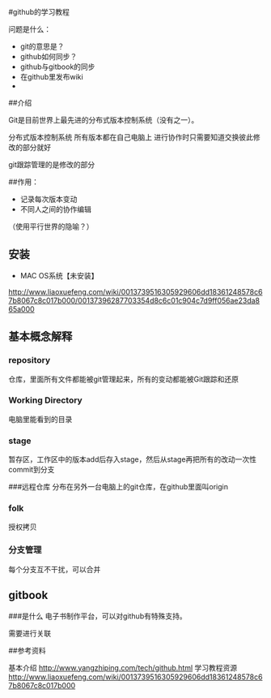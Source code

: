 #github的学习教程

问题是什么：

  * git的意思是？
  * github如何同步？
  * github与gitbook的同步
  * 在github里发布wiki 
  * 



##介绍

Git是目前世界上最先进的分布式版本控制系统（没有之一）。

分布式版本控制系统
所有版本都在自己电脑上
进行协作时只需要知道交换彼此修改的部分就好

git跟踪管理的是修改的部分

##作用：

* 记录每次版本变动
* 不同人之间的协作编辑

（使用平行世界的隐喻？）

## 安装

* MAC OS系统【未安装】

http://www.liaoxuefeng.com/wiki/0013739516305929606dd18361248578c67b8067c8c017b000/00137396287703354d8c6c01c904c7d9ff056ae23da865a000

## 基本概念解释

### repository
仓库，里面所有文件都能被git管理起来，所有的变动都能被Git跟踪和还原

### Working Directory
电脑里能看到的目录

### stage
暂存区，工作区中的版本add后存入stage，然后从stage再把所有的改动一次性commit到分支

###远程仓库
分布在另外一台电脑上的git仓库，在github里面叫origin

### folk
授权拷贝

### 分支管理
每个分支互不干扰，可以合并

## gitbook

###是什么
电子书制作平台，可以对github有特殊支持。

需要进行关联



##参考资料

基本介绍 http://www.yangzhiping.com/tech/github.html
学习教程资源 http://www.liaoxuefeng.com/wiki/0013739516305929606dd18361248578c67b8067c8c017b000